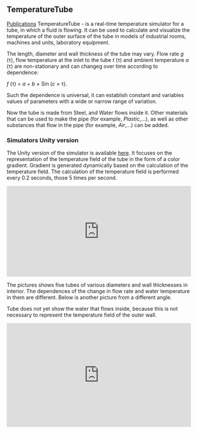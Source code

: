 ## TemperatureTube

[Publications](./publications.md)
TemperatureTube - is a real-time temperature simulator for a tube, in which a fluid is flowing. It can be used to calculate and visualize the temperature of the outer surface of the tube in models of industrial rooms, machines and units, laboratory equipment. 

The length, diameter and wall thickness of the tube may vary. Flow rate *g* (τ), flow temperature at the inlet to the tube *t* (τ) and ambient temperature *a* (τ) are non-stationary and can changeg  over time according to dependence:

*f* (τ) = *a* + *b* × Sin (*c* × τ).

Such the dependence is universal, it can establish constant and variables values of parameters with a wide or narrow range of variation.

Now the tube is made from Steel, and Water flows inside it. Other materials that can be used to make the pipe (for example, *Plastic*,...), as well as other substances that flow in the pipe (for example, *Air*,...) can be added.

### Simulators Unity version

The Unity version of the simulator is available [here](https://assetstore.unity.com/packages/slug/192521?_ga=2.52409002.2012061589.1617710108-1802814762.1615540003). It focuses on the representation of the temperature field of the tube in the form of a color gradient. Gradient is generated dynamically based on the calculation of the temperature field. The calculation of the temperature field is performed every 0.2 seconds, those 5 times per second.

<div style="position: relative; width: 100%; height: 0; padding-bottom: 49.27%">
  <iframe style="position: absolute; top: 0; left: 0; width: 100%; height: 100%" 
          src="https://www.youtube.com/embed/fR0Yvik6C8A" 
          title="YouTube video player" 
          frameborder="0" allow="accelerometer; autoplay; clipboard-write; encrypted-media; gyroscope; picture-in-picture" allowfullscreen>
          </iframe>
        </div>
      
      
<!--div style="position: relative; width: 100%; height: 0; padding-bottom: 49.27%">
  <iframe style="position: absolute; top: 0; left: 0; width: 100%; height: 100%" 
          src="https://www.youtube.com/embed/c65wOoncqSc" 
          title="YouTube video player" 
          frameborder="0" 
          allow="accelerometer; autoplay; clipboard-write; encrypted-media; gyroscope; picture-in-picture" allowfullscreen>
          </iframe>
  </div-->
   
The pictures shows five tubes of various diameters and wall thicknesses in interior. The dependences of the change in flow rate and water temperature in them are different. Below is another picture from a different angle. 

Tube does not yet show the water that flows inside, because this is not necessary to represent the temperature field of the outer wall.

<div style="position: relative; width: 100%; height: 0; padding-bottom:56.25%">
  <iframe style="position: absolute; top: 0; left: 0; width: 100%; height: 100%"
          src="https://www.youtube.com/embed/C4dRCUZlSEM" 
          title="YouTube video player" 
          frameborder="0" allow="accelerometer; autoplay; clipboard-write; encrypted-media; gyroscope; picture-in-picture" allowfullscreen>
  </iframe>
</div>
